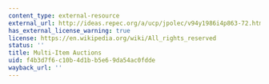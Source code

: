 ```yaml
---
content_type: external-resource
external_url: http://ideas.repec.org/a/ucp/jpolec/v94y1986i4p863-72.html
has_external_license_warning: true
license: https://en.wikipedia.org/wiki/All_rights_reserved
status: ''
title: Multi-Item Auctions
uid: f4b3d7f6-c10b-4d1b-b5e6-9da54ac0fdde
wayback_url: ''
---
```

